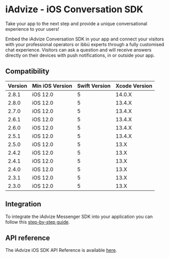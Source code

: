 # iAdvize - iOS Conversation SDK

Take your app to the next step and provide a unique conversational experience to your users!

Embed the iAdvize Conversation SDK in your app and connect your visitors with your professional operators or ibbü experts through a fully customised chat experience. Visitors can ask a question and will receive answers directly on their devices with push notifications, in or outside your app.

## Compatibility

| Version | Min iOS Version | Swift Version | Xcode Version |
| ------- | ------------------- | -------------- | -------------- |
| 2.8.1   | iOS 12.0             | 5        | 14.0.X      |
| 2.8.0   | iOS 12.0             | 5        | 13.4.X      |
| 2.7.0   | iOS 12.0             | 5        | 13.4.X      |
| 2.6.1   | iOS 12.0             | 5        | 13.4.X      |
| 2.6.0   | iOS 12.0             | 5        | 13.4.X      |
| 2.5.1   | iOS 12.0             | 5        | 13.4.X      |
| 2.5.0   | iOS 12.0             | 5        | 13.X        |
| 2.4.2   | iOS 12.0             | 5        | 13.X        |
| 2.4.1   | iOS 12.0             | 5        | 13.X        |
| 2.4.0   | iOS 12.0             | 5        | 13.X        |
| 2.3.1   | iOS 12.0             | 5        | 13.X        |
| 2.3.0   | iOS 12.0             | 5        | 13.X        |

## Integration

To integrate the iAdvize Messenger SDK into your application you can follow this [step-by-step guide](https://developers.iadvize.com/documentation/mobile-sdk).

## API reference

The iAdvize iOS SDK API Reference is available [here](https://iadvize.github.io/iadvize-ios-sdk/).